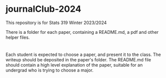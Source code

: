 # journalClub-2024


This repository is for Stats 319 Winter 2023/2024 

There is a folder for each paper, containing a README.md, a pdf and other helper files.
#
Each student is expected to choose a paper, and present it to the class. The writeup should be deposited in the paper's folder.
The README.md file should contain a high level explanation of the paper, suitable for an undergrad who is trying to choose a major.
